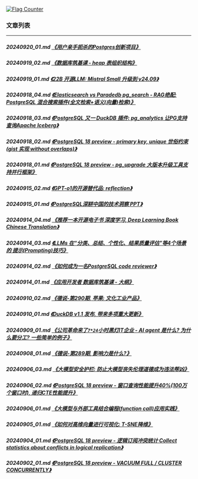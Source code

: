 <a rel="nofollow" href="http://info.flagcounter.com/h9V1"  ><img src="http://s03.flagcounter.com/count/h9V1/bg_FFFFFF/txt_000000/border_CCCCCC/columns_2/maxflags_12/viewers_0/labels_0/pageviews_0/flags_0/"  alt="Flag Counter"  border="0"  ></a>  
  
### 文章列表  
----  
##### 20240920_01.md   [《用户亲手扼杀的Postgres创新项目》](20240920_01.md)  
##### 20240919_02.md   [《数据库筑基课 - heap 表组织结构》](20240919_02.md)  
##### 20240919_01.md   [《22B 开源LLM: Mistral Small 升级到 v24.09》](20240919_01.md)  
##### 20240918_04.md   [《Elasticsearch vs Paradedb pg_search - RAG绝配: PostgreSQL 混合搜索插件(全文检索+语义(向量)检索)》](20240918_04.md)  
##### 20240918_03.md   [《PostgreSQL 又一 DuckDB 插件: pg_analytics 让PG支持查询Apache Iceberg》](20240918_03.md)  
##### 20240918_02.md   [《PostgreSQL 18 preview - primary key, unique 世俗约束 (gist 实现 without overlaps)》](20240918_02.md)  
##### 20240918_01.md   [《PostgreSQL 18 preview - pg_upgrade 大版本升级工具支持并行框架》](20240918_01.md)  
##### 20240915_02.md   [《GPT-o1的开源替代品: reflection》](20240915_02.md)  
##### 20240915_01.md   [《PostgreSQL深耕中国的技术洞察 PPT》](20240915_01.md)  
##### 20240914_04.md   [《推荐一本开源电子书 深度学习, Deep Learning Book Chinese Translation》](20240914_04.md)  
##### 20240914_03.md   [《LLMs 在“分类、总结、个性化、结果质量评估”等4个场景的 提示(Prompting)技巧》](20240914_03.md)  
##### 20240914_02.md   [《如何成为一名PostgreSQL code reviewer》](20240914_02.md)  
##### 20240914_01.md   [《应用开发者 数据库筑基课 - 大纲》](20240914_01.md)  
##### 20240910_02.md   [《德说-第290期, 苹果: 文化工业产品》](20240910_02.md)  
##### 20240910_01.md   [《DuckDB v1.1 发布, 带来多项重大更新》](20240910_01.md)  
##### 20240909_01.md   [《公司革命来了`7*24`小时黑灯IT企业 - AI agent 是什么? 为什么要分工? 一些简单的例子》](20240909_01.md)  
##### 20240908_01.md   [《德说-第289期, 影响力是什么?》](20240908_01.md)  
##### 20240906_03.md   [《大模型安全护栏: 防止大模型丧失伦理道德成为违法帮凶》](20240906_03.md)  
##### 20240906_02.md   [《PostgreSQL 18 preview - 窗口查询性能提升40%(100万个窗口时), 递归CTE性能提升》](20240906_02.md)  
##### 20240906_01.md   [《大模型与外部工具结合编程(function call)应用实践》](20240906_01.md)  
##### 20240905_01.md   [《如何对高维向量进行可视化: T-SNE降维》](20240905_01.md)  
##### 20240904_01.md   [《PostgreSQL 18 preview - 逻辑订阅冲突统计 Collect statistics about conflicts in logical replication》](20240904_01.md)  
##### 20240902_01.md   [《PostgreSQL 18 preview - VACUUM FULL / CLUSTER CONCURRENTLY》](20240902_01.md)  
